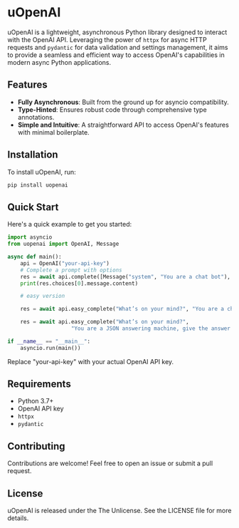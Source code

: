 # uOpenAI

uOpenAI is a lightweight, asynchronous Python library designed to interact with the OpenAI API. Leveraging the power of `httpx` for async HTTP requests and `pydantic` for data validation and settings management, it aims to provide a seamless and efficient way to access OpenAI's capabilities in modern async Python applications.

## Features

-   **Fully Asynchronous**: Built from the ground up for asyncio compatibility.
-   **Type-Hinted**: Ensures robust code through comprehensive type annotations.
-   **Simple and Intuitive**: A straightforward API to access OpenAI's features with minimal boilerplate.

## Installation

To install uOpenAI, run:

```bash
pip install uopenai
```

## Quick Start

Here's a quick example to get you started:

```python
import asyncio
from uopenai import OpenAI, Message

async def main():
    api = OpenAI("your-api-key")
    # Complete a prompt with options
    res = await api.complete([Message("system", "You are a chat bot"), Message("user", "What’s on your mind?")], max_tokens=50)
    print(res.choices[0].message.content)

    # easy version

    res = await api.easy_complete("What’s on your mind?", "You are a chat bot")

    res = await api.easy_complete("What’s on your mind?",
                    "You are a JSON answering machine, give the answer in JSON only.", json=True)

if __name__ == "__main__":
    asyncio.run(main())
```

Replace "your-api-key" with your actual OpenAI API key.

## Requirements

-   Python 3.7+
-   OpenAI API key
-   `httpx`
-   `pydantic`

## Contributing

Contributions are welcome! Feel free to open an issue or submit a pull request.

## License

uOpenAI is released under the The Unlicense. See the LICENSE file for more details.
